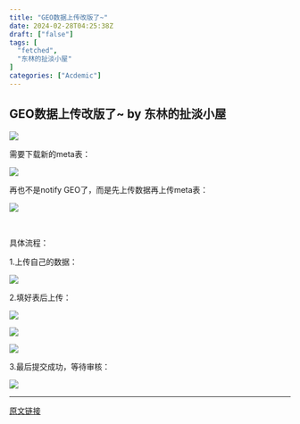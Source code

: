 ```yaml
---
title: "GEO数据上传改版了~"
date: 2024-02-28T04:25:38Z
draft: ["false"]
tags: [
  "fetched",
  "东林的扯淡小屋"
]
categories: ["Acdemic"]
---
```

GEO数据上传改版了~ by 东林的扯淡小屋
------
<div><p><img data-galleryid="" data-imgfileid="100025526" data-ratio="0.5555555555555556" data-s="300,640" data-src="https://mmbiz.qpic.cn/mmbiz_png/kZ1wdgAscBo8ur3lnWGBMusaDm3RL6RnL8AB3LRKyaqFgVYYhKqvZh7ufbFnn6Pvnt3ibI0xfAAV5aicgHG1W5NA/640?wx_fmt=png&amp;from=appmsg" data-type="png" data-w="1080" src="https://mmbiz.qpic.cn/mmbiz_png/kZ1wdgAscBo8ur3lnWGBMusaDm3RL6RnL8AB3LRKyaqFgVYYhKqvZh7ufbFnn6Pvnt3ibI0xfAAV5aicgHG1W5NA/640?wx_fmt=png&amp;from=appmsg"></p><p>需要下载新的meta表：</p><p><img data-galleryid="" data-imgfileid="100025527" data-ratio="0.5555555555555556" data-s="300,640" data-src="https://mmbiz.qpic.cn/mmbiz_png/kZ1wdgAscBo8ur3lnWGBMusaDm3RL6RnYn39Fa7JcTccqzsavduFwwnYqG5IsqBvN4uMu4PiaLW1HRd2SGVh77g/640?wx_fmt=png&amp;from=appmsg" data-type="png" data-w="1080" src="https://mmbiz.qpic.cn/mmbiz_png/kZ1wdgAscBo8ur3lnWGBMusaDm3RL6RnYn39Fa7JcTccqzsavduFwwnYqG5IsqBvN4uMu4PiaLW1HRd2SGVh77g/640?wx_fmt=png&amp;from=appmsg"></p><p>再也不是notify GEO了，而是先上传数据再上传meta表：<br></p><p><img data-galleryid="" data-imgfileid="100025529" data-ratio="0.5555555555555556" data-s="300,640" data-src="https://mmbiz.qpic.cn/mmbiz_png/kZ1wdgAscBo8ur3lnWGBMusaDm3RL6RnJTnoZlzZiadIq5hQUoMDBhLuUBbQmcxMlcsibkHsd1tGlV9nDEI7PJ6A/640?wx_fmt=png&amp;from=appmsg" data-type="png" data-w="1080" src="https://mmbiz.qpic.cn/mmbiz_png/kZ1wdgAscBo8ur3lnWGBMusaDm3RL6RnJTnoZlzZiadIq5hQUoMDBhLuUBbQmcxMlcsibkHsd1tGlV9nDEI7PJ6A/640?wx_fmt=png&amp;from=appmsg"></p><p><br></p><p>具体流程：<br></p><p>1.上传自己的数据：</p><p><img data-galleryid="" data-imgfileid="100025531" data-ratio="0.5555555555555556" data-s="300,640" data-src="https://mmbiz.qpic.cn/mmbiz_png/kZ1wdgAscBo8ur3lnWGBMusaDm3RL6RnCZHxtLoJsmJIxZn3alEEQhWA8DpHNhxSpbibs7hVzISMXbIt1fpUKWQ/640?wx_fmt=png&amp;from=appmsg" data-type="png" data-w="1080" src="https://mmbiz.qpic.cn/mmbiz_png/kZ1wdgAscBo8ur3lnWGBMusaDm3RL6RnCZHxtLoJsmJIxZn3alEEQhWA8DpHNhxSpbibs7hVzISMXbIt1fpUKWQ/640?wx_fmt=png&amp;from=appmsg"></p><p>2.<span>填好表后上传：</span></p><p><img data-galleryid="" data-imgfileid="100025532" data-ratio="0.5555555555555556" data-s="300,640" data-src="https://mmbiz.qpic.cn/mmbiz_png/kZ1wdgAscBo8ur3lnWGBMusaDm3RL6Rn98lCyEEGbwCLJvljpNk2Or12RdQl2G3ibGdFvhk5P44GO7IktAUgQ4w/640?wx_fmt=png&amp;from=appmsg" data-type="png" data-w="1080" src="https://mmbiz.qpic.cn/mmbiz_png/kZ1wdgAscBo8ur3lnWGBMusaDm3RL6Rn98lCyEEGbwCLJvljpNk2Or12RdQl2G3ibGdFvhk5P44GO7IktAUgQ4w/640?wx_fmt=png&amp;from=appmsg"></p><p><img data-galleryid="" data-imgfileid="100025530" data-ratio="0.4546296296296296" data-s="300,640" data-src="https://mmbiz.qpic.cn/mmbiz_png/kZ1wdgAscBo8ur3lnWGBMusaDm3RL6RnfS3CnibqDOZPP153EHWkMHG32EoTs4X1KkYX2cNWeZqtWbTffiav7d7Q/640?wx_fmt=png&amp;from=appmsg" data-type="png" data-w="1080" src="https://mmbiz.qpic.cn/mmbiz_png/kZ1wdgAscBo8ur3lnWGBMusaDm3RL6RnfS3CnibqDOZPP153EHWkMHG32EoTs4X1KkYX2cNWeZqtWbTffiav7d7Q/640?wx_fmt=png&amp;from=appmsg"><span></span></p><p><img data-galleryid="" data-imgfileid="100025533" data-ratio="0.5555555555555556" data-s="300,640" data-src="https://mmbiz.qpic.cn/mmbiz_png/kZ1wdgAscBo8ur3lnWGBMusaDm3RL6RnFmcBZ4gXicUfWib0MZ5PzekDUdLrfyvY7uXCffA5ccUDYicXTRV5QhxPA/640?wx_fmt=png&amp;from=appmsg" data-type="png" data-w="1080" src="https://mmbiz.qpic.cn/mmbiz_png/kZ1wdgAscBo8ur3lnWGBMusaDm3RL6RnFmcBZ4gXicUfWib0MZ5PzekDUdLrfyvY7uXCffA5ccUDYicXTRV5QhxPA/640?wx_fmt=png&amp;from=appmsg"></p><p>3.最后提交成功，等待审核：<br></p><p><img data-galleryid="" data-imgfileid="100025534" data-ratio="0.5555555555555556" data-s="300,640" data-src="https://mmbiz.qpic.cn/mmbiz_png/kZ1wdgAscBo8ur3lnWGBMusaDm3RL6Rnic92y5J32riaIDeicY1vF5UCqVhCqprAeKcoQsoXgjCvZwKqzx21WtW3A/640?wx_fmt=png&amp;from=appmsg" data-type="png" data-w="1080" src="https://mmbiz.qpic.cn/mmbiz_png/kZ1wdgAscBo8ur3lnWGBMusaDm3RL6Rnic92y5J32riaIDeicY1vF5UCqVhCqprAeKcoQsoXgjCvZwKqzx21WtW3A/640?wx_fmt=png&amp;from=appmsg"></p><p><mp-style-type data-value="3"></mp-style-type></p></div>  
<hr>
<a href="https://mp.weixin.qq.com/s/oKSDHXVn3CdxFjCPOUmA8A",target="_blank" rel="noopener noreferrer">原文链接</a>
